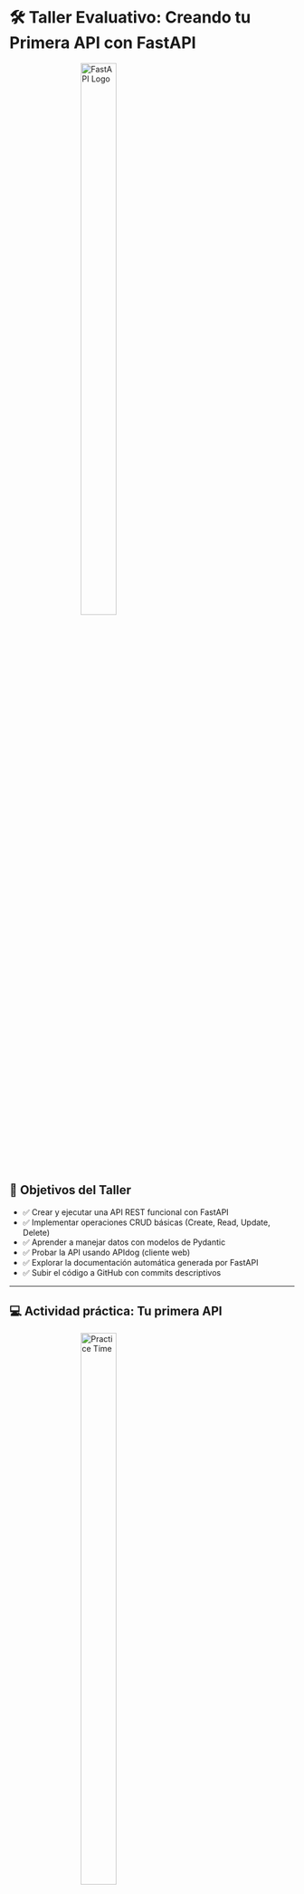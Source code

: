 # 🛠️ Taller Evaluativo: Creando tu Primera API con FastAPI

<div style="width:50%; max-width:800px; overflow:hidden; margin:0 auto;">
   <img src="https://fastapi.tiangolo.com/img/logo-margin/logo-teal.png"
          alt="FastAPI Logo"
          style="width:50%; height:50%; object-fit:cover; object-position:center;">
</div>

## 🎯 Objetivos del Taller
- ✅ Crear y ejecutar una API REST funcional con FastAPI
- ✅ Implementar operaciones CRUD básicas (Create, Read, Update, Delete)
- ✅ Aprender a manejar datos con modelos de Pydantic
- ✅ Probar la API usando APIdog (cliente web)
- ✅ Explorar la documentación automática generada por FastAPI
- ✅ Subir el código a GitHub con commits descriptivos

---

## 💻 Actividad práctica: Tu primera API

<div style="width:50%; max-width:800px; overflow:hidden; margin:0 auto;">
   <img src="https://cdn-icons-png.flaticon.com/512/4712/4712035.png"
          alt="Practice Time"
          style="width:50%; height:50%; object-fit:cover; object-position:center;">
</div>

### 🎯 Parte 1: Configuración del entorno (10 min)

#### Paso 1.1: Preparación inicial
1. **🐍 Verifica Python instalado:**
   - Abre VS Code
   - Abre una terminal: `Terminal → New Terminal` (o `Ctrl + ñ`)
   - Ejecuta:
   ```bash
   python --version
   ```
   - Deberías ver algo como `Python 3.8.x` o superior
   - Si no tienes Python, descárgalo desde [python.org](https://www.python.org/downloads/)

2. **💻 Abre tu repositorio en VS Code:**
   - `File → Open Folder`
   - Selecciona tu repositorio clonado (ejemplo: `FUMC-Frameworks-Backend`)

#### Paso 1.2: Crear entorno virtual
3. **🔧 Crea un entorno virtual** (en la terminal de VS Code):
   ```bash
   # Asegúrate de estar en la raíz de tu repositorio
   python -m venv venv
   ```

4. **⚡ Activa el entorno virtual:**
   
   **En Windows (PowerShell):**
   ```powershell
   .\venv\Scripts\Activate.ps1
   ```
   
   **En Windows (CMD):**
   ```cmd
   venv\Scripts\activate.bat
   ```
   
   **En Linux/macOS:**
   ```bash
   source venv/bin/activate
   ```

   **✅ Verificación:** Deberías ver `(venv)` al inicio de la línea en tu terminal.

#### Paso 1.3: Instalar dependencias
5. **📦 Instala FastAPI y todas sus dependencias** (con el entorno virtual activado):
   ```bash
   pip install "fastapi[all]"
   ```
   
   *Nota: `"fastapi[all]"` instala FastAPI junto con `uvicorn`, `pydantic` y otras dependencias necesarias para el curso.*

   **✅ Verificación:** Deberías ver mensajes de instalación exitosa.

---

### � Parte 2: Tu primera API básica (15 min)

#### Paso 2.1: Crear estructura del proyecto
1. **📁 Crea la carpeta del proyecto** (en terminal de VS Code, desde la raíz del repositorio):
   ```bash
   mkdir clase2-api-tareas
   cd clase2-api-tareas
   ```

2. **📄 Crea el archivo `main.py`** usando VS Code:
   - En el explorador de archivos de VS Code, busca la carpeta `clase2-api-tareas`
   - Right-click en la carpeta → `New File`
   - Nómbralo `main.py`

#### Paso 2.2: Código inicial - Endpoints básicos
3. **✍️ Escribe el código inicial** en `main.py`:

```python
from fastapi import FastAPI

# Crear la aplicación FastAPI
app = FastAPI(
    title="API de Tareas - Clase 2",
    description="API REST con operaciones CRUD creada en el curso Backend FUMC",
    version="1.0.0"
)

# Ruta raíz - Endpoint de bienvenida
@app.get("/")
async def root():
    return {
        "mensaje": "¡Bienvenido a la API de Tareas!",
        "version": "1.0.0",
        "endpoints": ["/docs", "/tareas"]
    }

# Endpoint de prueba con parámetro
@app.get("/saludar/{nombre}")
async def saludar(nombre: str):
    return {"mensaje": f"¡Hola, {nombre}! Esta API gestiona tareas."}
```

#### Paso 2.3: Ejecutar y probar
4. **🚀 Ejecuta la API** (asegúrate de estar en la carpeta `clase2-api-tareas`):
   ```bash
   uvicorn main:app --reload
   ```
   
   **¿Qué hace este comando?**
   - `main`: Nombre del archivo (sin `.py`)
   - `app`: Nombre de la instancia de FastAPI
   - `--reload`: Reinicia automáticamente cuando cambias el código

5. **🌐 Prueba en el navegador:**
   - **http://127.0.0.1:8000/** → Mensaje de bienvenida
   - **http://127.0.0.1:8000/saludar/TuNombre** → Saludo personalizado
   - **http://127.0.0.1:8000/docs** → Documentación interactiva (Swagger UI)
   - **http://127.0.0.1:8000/redoc** → Documentación alternativa (ReDoc)

**✅ Verificación:** Si ves la documentación en `/docs`, ¡tu API está funcionando!

---

### 🎯 Parte 3: Introducción a APIdog (10 min)

<div style="width:50%; max-width:800px; overflow:hidden; margin:0 auto;">
   <img src="https://assets.apidog.com/blog/2024/09/image-188.png"
          alt="APIdog Logo"
          style="width:50%; height:50%; object-fit:cover; object-position:center;">
</div>

### 🎯 ¿Qué es APIdog?
APIdog es una **plataforma web completa** para desarrollo y testing de APIs. Su cliente web te permite probar APIs directamente desde el navegador sin necesidad de instalar software - ¡perfecto para aulas!

### 🌐 Ventajas del cliente web de APIdog
- **🆓 Gratuito** - No requiere instalación
- **🌍 Accesible desde cualquier navegador**
- **🎨 Interfaz intuitiva** - Similar a Postman pero más moderna
- **📊 Historial de requests** - Guarda tus pruebas
- **🔄 Entornos** - Configura diferentes ambientes (desarrollo, producción)
- **📋 Colecciones** - Organiza tus requests por proyecto

### 🚀 Cómo usar APIdog para probar tu API

#### Paso 1: Accede a APIdog
1. **Ve al sitio web:** https://www.apidog.com/
2. **Regístrate gratis** (o inicia sesión si ya tienes cuenta)
3. **Accede al cliente web:** Una vez dentro, verás la interfaz de testing

#### Paso 2: Crea un nuevo request
1. **Haz clic en "New Request"**
2. **Configura el método HTTP:**
   - GET (para obtener datos)
   - POST (para enviar datos)
   - PUT (para actualizar)
   - DELETE (para eliminar)

#### Paso 3: Prueba tus endpoints
Para probar tu API local (http://127.0.0.1:8000), configura:

**Endpoint raíz:**
- **Method:** GET
- **URL:** http://127.0.0.1:8000/
- **Haz clic en "Send"**

**Endpoint con parámetro:**
- **Method:** GET
- **URL:** http://127.0.0.1:8000/saludar/TuNombre
- **Haz clic en "Send"**

**Endpoint con query parameters:**
- **Method:** GET
- **URL:** http://127.0.0.1:8000/info
- **Query Params:**
  - edad: 25
  - ciudad: Lima
- **Haz clic en "Send"**

#### Paso 4: Organiza tus pruebas
1. **Crea una colección:** "Mi API FastAPI - Clase 2"
2. **Guarda cada request** en la colección
3. **Agrega descripciones** a cada request

### 💡 Consejos para usar APIdog
- **Verifica el status code:** 200 = éxito, 404 = no encontrado, 500 = error del servidor
- **Revisa la respuesta:** JSON formateado automáticamente
- **Headers:** APIdog agrega automáticamente headers necesarios
- **Historial:** Tus requests se guardan automáticamente

### 🔍 Comparación con otros clientes
| Herramienta | Instalación | Interfaz | Costo |
|-------------|-------------|----------|--------|
| **APIdog Web** | ❌ No requiere | 🌐 Web moderna | 🆓 Gratuito |
| Postman | ✅ Requiere instalación | 🖥️ Desktop | 🆓 Básico, pago avanzado |
| Insomnia | ✅ Requiere instalación | 🖥️ Desktop | 🆓 Básico, pago avanzado |

**APIdog es ideal para aulas** porque no requiere instalación y funciona desde cualquier navegador.

#### Paso 3.1: Prueba tus endpoints básicos
Ahora que conoces APIdog, prueba los endpoints que creaste:

1. **Endpoint raíz (GET):**
   - Method: `GET`
   - URL: `http://127.0.0.1:8000/`
   - Click en **Send** → Deberías ver el mensaje de bienvenida

2. **Endpoint de saludo (GET):**
   - Method: `GET`
   - URL: `http://127.0.0.1:8000/saludar/TuNombre`
   - Click en **Send** → Deberías ver el saludo personalizado

3. **Guarda estos requests** en una colección llamada "API Tareas - Clase 2"

---

### 🎯 Parte 4: Implementando operaciones CRUD (30 min)

#### ¿Qué son las operaciones CRUD?
Ahora vamos a implementar las **4 operaciones básicas** para gestionar tareas:
- **C**reate (Crear) → `POST`
- **R**ead (Leer) → `GET`
- **U**pdate (Actualizar) → `PUT`
- **D**elete (Eliminar) → `DELETE`

#### Paso 4.1: Entendiendo Pydantic
Pydantic es una librería para **validación de datos** que ya viene incluida con `fastapi[all]`. Nos permite definir modelos (schemas) que especifican:
- Qué campos debe tener una tarea
- Qué tipo de dato es cada campo
- Qué campos son obligatorios u opcionales

#### Paso 4.2: Actualizar el código con CRUD completo

1. **⏹️ Detén el servidor** (si está corriendo):
   - En la terminal donde corre uvicorn, presiona `Ctrl + C`

2. **✍️ Reemplaza TODO el contenido** de `main.py` con el siguiente código:

```python
from fastapi import FastAPI, HTTPException
from pydantic import BaseModel
from typing import List

# Crear la aplicación FastAPI
app = FastAPI(
    title="API de Tareas - Clase 2",
    description="API REST con operaciones CRUD creada en el curso Backend FUMC",
    version="1.0.0"
)

# --- MODELO DE PYDANTIC ---
# Define la estructura de una tarea
class Tarea(BaseModel):
    id: int
    titulo: str
    descripcion: str
    completada: bool = False  # Valor por defecto: False

# --- BASE DE DATOS EN MEMORIA ---
# Lista que simula una base de datos (se reinicia al cerrar el servidor)
# Incluimos algunas tareas de ejemplo para que vean datos desde el inicio
db_tareas: List[Tarea] = [
    Tarea(id=1, titulo="Aprender FastAPI", descripcion="Completar el taller de la Clase 2", completada=False),
    Tarea(id=2, titulo="Practicar CRUD", descripcion="Implementar Create, Read, Update y Delete", completada=False),
    Tarea(id=3, titulo="Subir a GitHub", descripcion="Hacer commit y push del proyecto", completada=False)
]

# --- ENDPOINTS ---

# Endpoint raíz - Información de la API
@app.get("/")
async def root():
    return {
        "mensaje": "API de Tareas con CRUD completo",
        "total_tareas": len(db_tareas),
        "endpoints_disponibles": {
            "documentacion": "/docs",
            "crear_tarea": "POST /tareas/",
            "listar_tareas": "GET /tareas/",
            "obtener_tarea": "GET /tareas/{id}",
            "actualizar_tarea": "PUT /tareas/{id}",
            "eliminar_tarea": "DELETE /tareas/{id}"
        }
    }

# CREATE - Crear una nueva tarea
@app.post("/tareas/", response_model=Tarea, status_code=201)
async def crear_tarea(tarea: Tarea):
    """
    Crea una nueva tarea.
    
    - **id**: ID único de la tarea (debe ser único)
    - **titulo**: Título de la tarea
    - **descripcion**: Descripción detallada
    - **completada**: Estado (opcional, por defecto False)
    """
    # Verificar que el ID no exista
    if any(t.id == tarea.id for t in db_tareas):
        raise HTTPException(
            status_code=400, 
            detail=f"Ya existe una tarea con el ID {tarea.id}"
        )
    
    db_tareas.append(tarea)
    return tarea

# READ - Obtener todas las tareas
@app.get("/tareas/", response_model=List[Tarea])
async def obtener_tareas():
    """
    Obtiene la lista completa de tareas.
    """
    return db_tareas

# READ - Obtener una tarea específica por ID
@app.get("/tareas/{tarea_id}", response_model=Tarea)
async def obtener_tarea(tarea_id: int):
    """
    Obtiene una tarea específica por su ID.
    
    - **tarea_id**: ID de la tarea a buscar
    """
    tarea = next((t for t in db_tareas if t.id == tarea_id), None)
    
    if tarea is None:
        raise HTTPException(
            status_code=404, 
            detail=f"No se encontró la tarea con ID {tarea_id}"
        )
    
    return tarea

# UPDATE - Actualizar una tarea existente
@app.put("/tareas/{tarea_id}", response_model=Tarea)
async def actualizar_tarea(tarea_id: int, tarea_actualizada: Tarea):
    """
    Actualiza una tarea existente.
    
    - **tarea_id**: ID de la tarea a actualizar
    - El cuerpo debe incluir todos los campos de la tarea
    """
    # Buscar el índice de la tarea
    tarea_index = next(
        (i for i, t in enumerate(db_tareas) if t.id == tarea_id), 
        None
    )
    
    if tarea_index is None:
        raise HTTPException(
            status_code=404, 
            detail=f"No se encontró la tarea con ID {tarea_id}"
        )
    
    # Actualizar la tarea
    db_tareas[tarea_index] = tarea_actualizada
    return tarea_actualizada

# DELETE - Eliminar una tarea
@app.delete("/tareas/{tarea_id}")
async def eliminar_tarea(tarea_id: int):
    """
    Elimina una tarea por su ID.
    
    - **tarea_id**: ID de la tarea a eliminar
    """
    tarea = next((t for t in db_tareas if t.id == tarea_id), None)
    
    if tarea is None:
        raise HTTPException(
            status_code=404, 
            detail=f"No se encontró la tarea con ID {tarea_id}"
        )
    
    db_tareas.remove(tarea)
    return {
        "mensaje": "Tarea eliminada exitosamente",
        "tarea_eliminada": {
            "id": tarea.id,
            "titulo": tarea.titulo
        }
    }
```

3. **🚀 Ejecuta la API nuevamente:**
   ```bash
   uvicorn main:app --reload
   ```

4. **📖 Explora la documentación interactiva:**
   - Abre: **http://127.0.0.1:8000/docs**
   - Verás los 5 endpoints CRUD con su documentación automática
   - Puedes probar cada endpoint desde aquí

**✅ Verificación:** Deberías ver 6 endpoints en total en la documentación Swagger.


---

### 🎯 Parte 5: Probando operaciones CRUD con APIdog (20 min)

Ahora vamos a probar **todos los endpoints CRUD** usando APIdog paso a paso:

#### Paso 5.1: Crear tareas (POST)
- **Method:** POST
- **URL:** `http://127.0.0.1:8000/tareas/`
- **Body** (JSON):
  ```json
  {
    "id": 1,
    "titulo": "Aprender FastAPI",
    "descripcion": "Completar el taller de la Clase 2",
    "completada": false
  }
  ```
- Haz clic en **Send**. Deberías ver la tarea que creaste como respuesta.

#### Paso 5.1: Crear tareas (POST)

**1. Primera tarea:**
- **Method:** `POST`
- **URL:** `http://127.0.0.1:8000/tareas/`
- **Headers:** (APIdog los agrega automáticamente)
  - `Content-Type: application/json`
- **Body** → Selecciona `JSON` y escribe:
  ```json
  {
    "id": 1,
    "titulo": "Aprender FastAPI",
    "descripcion": "Completar el taller de la Clase 2",
    "completada": false
  }
  ```
- **Click en Send**
- **✅ Resultado esperado:** Status `201 Created` y la tarea creada en la respuesta

**2. Segunda tarea:**
- Mismos pasos, pero con este JSON:
  ```json
  {
    "id": 2,
    "titulo": "Practicar CRUD",
    "descripcion": "Implementar Create, Read, Update y Delete",
    "completada": false
  }
  ```

**3. Tercera tarea:**
  ```json
  {
    "id": 3,
    "titulo": "Subir a GitHub",
    "descripcion": "Hacer commit y push del proyecto",
    "completada": false
  }
  ```

**💡 Consejo:** Guarda estos 3 requests en tu colección "API Tareas - Clase 2"

#### Paso 5.2: Obtener todas las tareas (GET)

- **Method:** `GET`
- **URL:** `http://127.0.0.1:8000/tareas/`
- **Click en Send**
- **✅ Resultado esperado:** Status `200 OK` y un array con las 3 tareas que creaste

#### Paso 5.3: Obtener una tarea específica (GET)

- **Method:** `GET`
- **URL:** `http://127.0.0.1:8000/tareas/1`
- **Click en Send**
- **✅ Resultado esperado:** Status `200 OK` y solo la tarea con ID 1

**Prueba también:**
- `GET /tareas/2` → Debería devolver la tarea 2
- `GET /tareas/999` → Debería devolver `404 Not Found` (tarea no existe)

#### Paso 5.4: Actualizar una tarea (PUT)

Vamos a marcar la primera tarea como completada:

- **Method:** `PUT`
- **URL:** `http://127.0.0.1:8000/tareas/1`
- **Body** (JSON):
  ```json
  {
    "id": 1,
    "titulo": "Aprender FastAPI",
    "descripcion": "Completar el taller de la Clase 2",
    "completada": true
  }
  ```
- **Click en Send**
- **✅ Resultado esperado:** Status `200 OK` y la tarea actualizada con `completada: true`

**Verificación:** Haz un `GET /tareas/1` para confirmar que el cambio se guardó.

#### Paso 5.5: Eliminar una tarea (DELETE)

- **Method:** `DELETE`
- **URL:** `http://127.0.0.1:8000/tareas/3`
- **Click en Send**
- **✅ Resultado esperado:** Status `200 OK` y mensaje de confirmación

**Verificación:** 
- Haz un `GET /tareas/` → Ahora solo deberías ver 2 tareas (eliminaste la #3)
- Intenta `DELETE /tareas/999` → Debería devolver `404 Not Found`

#### Paso 5.6: Organiza tus pruebas en APIdog

1. **Guarda todos los requests** en tu colección
2. **Agrégales descripciones** para recordar qué hace cada uno
3. **Agrupa por operación:** CREATE, READ, UPDATE, DELETE

**✅ Al terminar esta parte, deberías tener:**
- ✅ API funcionando con 6 endpoints
- ✅ Colección en APIdog con todas las pruebas
- ✅ Entendimiento claro de cada operación CRUD

---

### 🎯 Parte 6: Subir tu trabajo a Git (10 min)

#### Paso 6.1: Preparar el commit

1. **⏹️ Detén el servidor** (Ctrl + C en la terminal donde corre uvicorn)

2. **📊 Verifica el estado de Git:**
   ```bash
   # Asegúrate de estar en la raíz del repositorio
   cd ..  # Si estás dentro de clase2-api-tareas
   git status
   ```

3. **➕ Agrega la carpeta del proyecto:**
   ```bash
   git add clase2-api-tareas/
   ```

4. **📝 Verifica qué se agregará:**
   ```bash
   git status
   ```
   Deberías ver: `new file: clase2-api-tareas/main.py`

#### Paso 6.2: Crear commit descriptivo

5. **💾 Crea el commit:**
   ```bash
   git commit -m "Clase 2: Implementa API de tareas con CRUD completo usando FastAPI"
   ```

6. **📜 Verifica el historial:**
   ```bash
   git log --oneline -3
   ```

#### Paso 6.3: Subir a GitHub

7. **☁️ Sube los cambios:**
   ```bash
   git push origin main
   ```

8. **✅ Verificación en GitHub:**
   - Ve a tu repositorio en GitHub
   - Verifica que aparezca la carpeta `clase2-api-tareas`
   - Revisa que el commit tenga el mensaje correcto

**💡 Buenas prácticas de commits:**
- Mensajes descriptivos y claros
- Un commit por funcionalidad completada
- Commits frecuentes (no esperar al final)

---

### 🎯 Mini-proyecto de cierre: Entregable evaluativo

## 🚀 Tu API de Tareas está lista - ¿Qué entregar?

### ✅ Checklist del entregable

Verifica que tu proyecto tenga **todo esto**:

**1. Código funcional:**
- ✅ Carpeta `clase2-api-tareas` en tu repositorio
- ✅ Archivo `main.py` con el código completo
- ✅ 5 endpoints CRUD implementados:
  - `POST /tareas/` - Crear tarea
  - `GET /tareas/` - Listar todas las tareas
  - `GET /tareas/{id}` - Obtener una tarea específica
  - `PUT /tareas/{id}` - Actualizar tarea
  - `DELETE /tareas/{id}` - Eliminar tarea
- ✅ Endpoint raíz `/` con información de la API

**2. Validación con Pydantic:**
- ✅ Modelo `Tarea` con campos: `id`, `titulo`, `descripcion`, `completada`
- ✅ Validación automática de tipos de datos

**3. Manejo de errores:**
- ✅ Códigos de estado HTTP correctos (200, 201, 404, 400)
- ✅ Mensajes de error descriptivos con `HTTPException`

**4. Documentación:**
- ✅ Documentación automática funcionando en `/docs`
- ✅ Todos los endpoints visibles y probables desde Swagger

**5. Control de versiones:**
- ✅ Código subido a GitHub
- ✅ Commit con mensaje descriptivo
- ✅ Push exitoso a la rama `main`

**6. Pruebas con APIdog:**
- ✅ Colección en APIdog con todos los requests
- ✅ Pruebas exitosas de cada operación CRUD

### 📤 Método de entrega

**Qué entregar:**
- Link a tu repositorio de GitHub

**Cómo entregar:**
1. Copia la URL de tu repositorio (ejemplo: `https://github.com/TuUsuario/FUMC-Frameworks-Backend`)
2. Verifica que el repositorio sea **público** o agregues al docente como colaborador
3. Comparte el link según las instrucciones del docente

**Fecha límite:** Fin de la clase

### 🎖️ Criterios de evaluación

| Criterio | Puntos | Descripción |
|----------|--------|-------------|
| **Código funcional** | 40% | API ejecuta sin errores, endpoints responden correctamente |
| **CRUD completo** | 30% | Las 5 operaciones implementadas y funcionando |
| **Validación** | 15% | Uso correcto de Pydantic y manejo de errores |
| **Git & GitHub** | 10% | Commits descriptivos, código en repositorio |
| **Documentación** | 5% | Swagger UI funcional y completo |

### 🌟 Puntos extras (opcional)

Impresiona al docente agregando:
- ✨ Endpoint adicional (por ejemplo: `GET /tareas/completadas` que filtre tareas completadas)
- ✨ Comentarios en el código explicando la lógica
- ✨ README.md en la carpeta del proyecto con instrucciones de uso
- ✨ Validaciones adicionales (por ejemplo: título no puede estar vacío)

---


## 🎓 Resumen del taller

### Lo que lograste hoy:
- ✅ Configuraste un entorno virtual de Python
- ✅ Instalaste FastAPI y sus dependencias
- ✅ Creaste tu primera API REST funcional
- ✅ Implementaste las 5 operaciones CRUD completas
- ✅ Aprendiste a usar modelos de Pydantic para validación
- ✅ Probaste tu API con APIdog (cliente web)
- ✅ Exploraste la documentación automática con Swagger UI
- ✅ Subiste tu código a GitHub con commits descriptivos
- ✅ Entendiste los códigos de estado HTTP (200, 201, 404, 400)

### Conceptos clave aprendidos:
- 🔑 **CRUD**: Create, Read, Update, Delete
- 🔑 **REST**: Arquitectura para APIs web
- 🔑 **Pydantic**: Validación de datos con modelos
- 🔑 **FastAPI**: Framework moderno para APIs en Python
- 🔑 **HTTP Methods**: GET, POST, PUT, DELETE
- 🔑 **Status Codes**: Significado de 200, 201, 404, 400
- 🔑 **JSON**: Formato de intercambio de datos
- 🔑 **Swagger/OpenAPI**: Documentación automática de APIs

**¡Excelente trabajo! Tu primera API REST con operaciones CRUD está lista 🚀**

---

## 📚 Para la próxima clase

Si intentas obtener las tareas de nuevo, la lista estará vacía.

### Preparación técnica
- [ ] **Asegúrate** de tener Python y FastAPI instalados
- [ ] **Instala y configura VS Code** (o versión portable)
- [ ] **Crea una cuenta gratuita en APIdog** para probar APIs
- [ ] **Prueba** tu API localmente antes de la clase
- [ ] **Familiarízate** con la documentación de FastAPI: https://fastapi.tiangolo.com/

### Investigación previa
- [ ] Lee sobre **endpoints REST** (GET, POST, PUT, DELETE)
- [ ] Investiga qué es **JSON** y por qué se usa en APIs
- [ ] Busca ejemplos de **códigos de estado HTTP** (200, 404, 500, etc.)
- [ ] Busca ejemplos de APIs reales (GitHub API, JSONPlaceholder)

### Recursos recomendados
- 📖 [Documentación oficial de FastAPI](https://fastapi.tiangolo.com/)
- 🎥 YouTube: "FastAPI en 15 minutos"
- 🔧 [JSONPlaceholder](https://jsonplaceholder.typicode.com/) - API de prueba gratuita
- 🐍 [Python.org](https://python.org) - Descarga e instalación
- 💻 [VS Code](https://code.visualstudio.com/) - Editor recomendado para el curso
- 🐕 [APIdog](https://www.apidog.com/) - Cliente web para probar APIs

---

## 📝 Notas importantes

- **Repositorio del curso:** Todo el material estará disponible en el repositorio de GitHub de la clase
- **Próximo tema:** Endpoints avanzados, validación de datos y bases de datos con FastAPI

---

## 🎓 Resumen de la clase

Hoy aprendimos:
- ✅ Reforzamos los conceptos básicos de Git con práctica real
- ✅ Introducción a Python como lenguaje backend
- ✅ Fundamentos de FastAPI para crear APIs
- ✅ ¿Qué es una API REST? Principios y arquitectura
- ✅ Operaciones CRUD: Create, Read, Update, Delete
- ✅ Métodos HTTP y diseño de endpoints REST
- ✅ Códigos de estado HTTP: 2xx, 4xx, 5xx con ejemplos
- ✅ Cómo crear, ejecutar y probar una API REST
- ✅ Documentación automática con Swagger/ReDoc
- ✅ Integración de Git con desarrollo de APIs
- ✅ Uso de APIdog para probar APIs desde el navegador

**¡Excelente trabajo! Tu primera API REST con operaciones CRUD y códigos de estado está lista 🚀**

